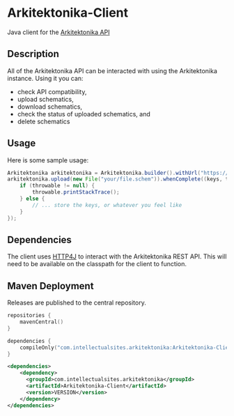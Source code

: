 # Arkitektonika-Client
Java client for the [Arkitektonika API](https://github.com/IntellectualSites/Arkitektonika)

## Description

All of the Arkitektonika API can be interacted with using the Arkitektonika instance. Using it you can:
- check API compatibility,
- upload schematics,
- download schematics,
- check the status of uploaded schematics, and
- delete schematics

## Usage

Here is some sample usage:

```java
Arkitektonika arkitektonika = Arkitektonika.builder().withUrl("https://your.url").build();
arkitektonika.upload(new File("your/file.schem")).whenComplete((keys, throwable) -> {
    if (throwable != null) {
        throwable.printStackTrace();
    } else {
        // ... store the keys, or whatever you feel like
    }
});
```

## Dependencies

The client uses [HTTP4J](https://github.com/Sauilitired/HTTP4J) to interact with the Arkitektonika
REST API. This will need to be available on the classpath for the client to function.

## Maven Deployment
Releases are published to the central repository.

```kotlin
repositories {
    mavenCentral()
}

dependencies {
    compileOnly("com.intellectualsites.arkitektonika:Arkitektonika-Client:VERSION")
}
```

```xml
<dependencies>
    <dependency>
      <groupId>com.intellectualsites.arkitektonika</groupId>
      <artifactId>Arkitektonika-Client</artifactId>
      <version>VERSION</version>
    </dependency>
</dependencies>
```
